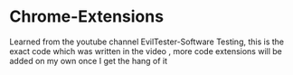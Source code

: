 # Chrome-Extensions

Learned from the youtube channel EvilTester-Software Testing, this is the exact code which was written in the video , more code extensions will be added on my own once I get the hang of it
